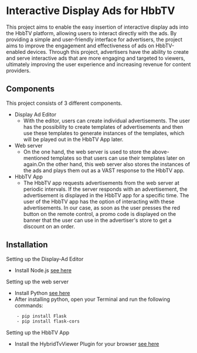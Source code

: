 
# Interactive Display Ads for HbbTV

This project aims to enable the easy insertion of interactive display ads into the HbbTV platform, allowing users to interact directly with the ads. By providing a simple and user-friendly interface for advertisers, the project aims to improve the engagement and effectiveness of ads on HbbTV-enabled devices. Through this project, advertisers have the ability to create and serve interactive ads that are more engaging and targeted to viewers, ultimately improving the user experience and increasing revenue for content providers. 


## Components

This project consists of 3 different components.

- Display Ad Editor
    - With the editor, users can create individual advertisements. The user has the possibility to create templates of advertisements and then use these templates to generate instances of the templates, which will be played out in the HbbTV App later.
- Web server
    - On the one hand, the web server is used to store the above-mentioned templates so that users can use their templates later on again.On the other hand, this web server also stores the instances of the ads and plays them out as a VAST response to the HbbTV app.
- HbbTV App
    - The HbbTV app requests advertisements from the web server at periodic intervals. If the server responds with an advertisement, the advertisement is displayed in the HbbTV app for a specific time. The user of the HbbTV app has the option of interacting with these advertisements. In our case, as soon as the user presses the red button on the remote control, a promo code is displayed on the banner that the user can use in the advertiser's store to get a discount on an order. 
## Installation

Setting up the Display-Ad Editor
- Install Node.js [see here](https://nodejs.org/en/download/)
    
Setting up the web server
- Install Python [see here](https://www.python.org/downloads/)
- After installing python, open your Terminal and run the following commands:

```bash
    - pip install Flask
    - pip install flask-cors
```

Setting up the HbbTV App
- Install the HybridTvViewer Plugin for your browser [see here](https://github.com/karl-rousseau/HybridTvViewer)